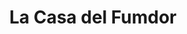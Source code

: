 ---
title: "La Casa del Fumdor"
url: /miraflores/la-casa-del-fumdor/
shop: cigarrillo electrónico
---